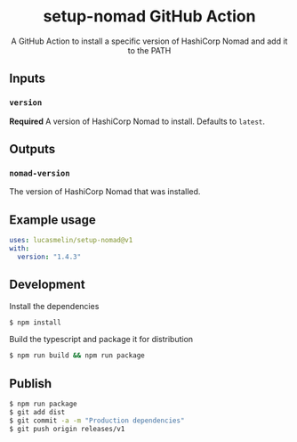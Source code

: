 <h1 align="center"> setup-nomad GitHub Action </h1>

<p align="center">
A GitHub Action to install a specific version of HashiCorp Nomad and add it to the PATH
</p>

## Inputs

### `version`

**Required** A version of HashiCorp Nomad to install. Defaults to `latest`.

## Outputs

### `nomad-version`

The version of HashiCorp Nomad that was installed.

## Example usage

```yaml
uses: lucasmelin/setup-nomad@v1
with:
  version: "1.4.3"
```

## Development

Install the dependencies
```bash
$ npm install
```

Build the typescript and package it for distribution
```bash
$ npm run build && npm run package
```

## Publish

```bash
$ npm run package
$ git add dist
$ git commit -a -m "Production dependencies"
$ git push origin releases/v1
```